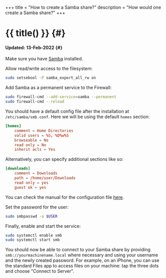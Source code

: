 +++
title = "How to create a Samba share?"
description = "How would one create a Samba share?"
+++

# {{ title() }} {#}
#### Updated: 13-Feb-2022 {#}

Make sure you have [Samba](https://wiki.samba.org/index.php/Installing_Samba) installed.

Allow read/write access to the filesystem:

```bash
sudo setsebool -P samba_export_all_rw on
```

Add Samba as a permanent service to the Firewall:

```bash
sudo firewall-cmd --add-service=samba --permanent
sudo firewall-cmd --reload
```

You should have a default config file after the installation at `/etc/samba/smb.conf`. Here we will be using the default `homes` section:

```conf
[homes]
	comment = Home Directories
	valid users = %S, %D%w%S
	browseable = No
	read only = No
	inherit acls = Yes
```

Alternatively, you can specify additional sections like so:

```conf
[downloads]
	comment = Downloads
	path = /home/user/Downloads
	read only = yes
	guest ok = yes
```

You can check the manual for the configuration file [here](https://www.samba.org/samba/docs/current/man-html/smb.conf.5.html).

Set the password for the user:

```bash
sudo smbpasswd -a $USER
```

Finally, enable and start the service:

```bash
sudo systemctl enable smb
sudo systemctl start smb
```

You should now be able to connect to your Samba share by providing `smb://yourmachinename.local` where necessary and using your username and the newly created password. For example, on an iPhone, you can use the standard Files app to access files on your machine: tap the three dots and choose "Connect to Server".
